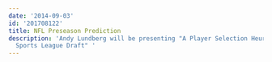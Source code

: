 ```yaml
---
date: '2014-09-03'
id: '201708122'
title: NFL Preseason Prediction
description: 'Andy Lundberg will be presenting "A Player Selection Heuristic for a
  Sports League Draft" '
---
```

